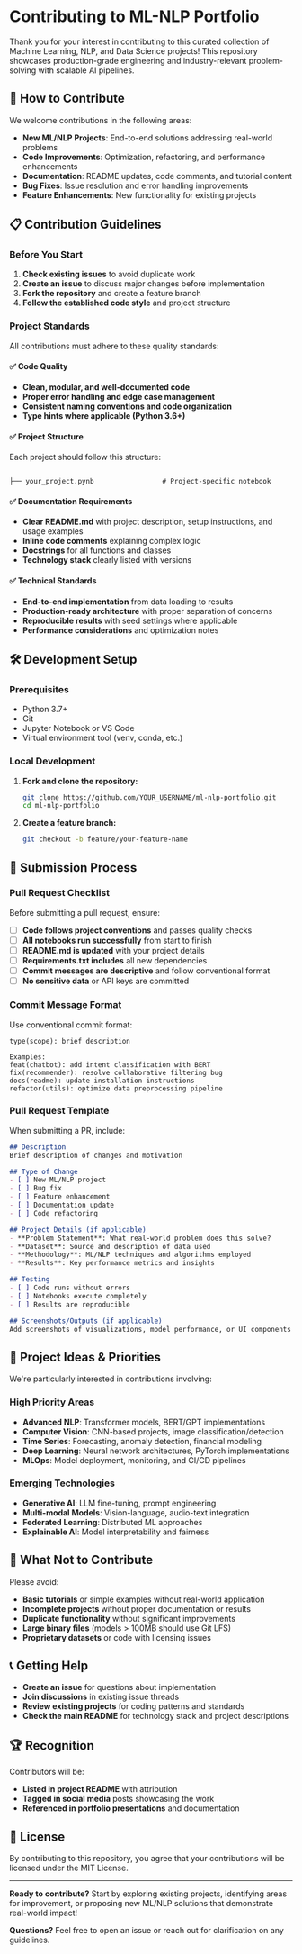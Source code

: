 # Contributing to ML-NLP Portfolio

Thank you for your interest in contributing to this curated collection of Machine Learning, NLP, and Data Science projects! This repository showcases production-grade engineering and industry-relevant problem-solving with scalable AI pipelines.

## 🤝 How to Contribute

We welcome contributions in the following areas:
- **New ML/NLP Projects**: End-to-end solutions addressing real-world problems
- **Code Improvements**: Optimization, refactoring, and performance enhancements  
- **Documentation**: README updates, code comments, and tutorial content
- **Bug Fixes**: Issue resolution and error handling improvements
- **Feature Enhancements**: New functionality for existing projects

## 📋 Contribution Guidelines

### Before You Start

1. **Check existing issues** to avoid duplicate work
2. **Create an issue** to discuss major changes before implementation
3. **Fork the repository** and create a feature branch
4. **Follow the established code style** and project structure

### Project Standards

All contributions must adhere to these quality standards:

#### ✅ Code Quality
- **Clean, modular, and well-documented code**
- **Proper error handling and edge case management**
- **Consistent naming conventions and code organization**
- **Type hints where applicable (Python 3.6+)**

#### ✅ Project Structure
Each project should follow this structure:
```

├── your_project.pynb                 # Project-specific notebook

```

#### ✅ Documentation Requirements
- **Clear README.md** with project description, setup instructions, and usage examples
- **Inline code comments** explaining complex logic
- **Docstrings** for all functions and classes
- **Technology stack** clearly listed with versions

#### ✅ Technical Standards
- **End-to-end implementation** from data loading to results
- **Production-ready architecture** with proper separation of concerns
- **Reproducible results** with seed settings where applicable
- **Performance considerations** and optimization notes

## 🛠️ Development Setup

### Prerequisites
- Python 3.7+ 
- Git
- Jupyter Notebook or VS Code
- Virtual environment tool (venv, conda, etc.)

### Local Development

1. **Fork and clone the repository:**
   ```bash
   git clone https://github.com/YOUR_USERNAME/ml-nlp-portfolio.git
   cd ml-nlp-portfolio
   ```

2. **Create a feature branch:**
   ```bash
   git checkout -b feature/your-feature-name
   ```

## 📝 Submission Process

### Pull Request Checklist

Before submitting a pull request, ensure:

- [ ] **Code follows project conventions** and passes quality checks
- [ ] **All notebooks run successfully** from start to finish
- [ ] **README.md is updated** with your project details
- [ ] **Requirements.txt includes** all new dependencies
- [ ] **Commit messages are descriptive** and follow conventional format
- [ ] **No sensitive data** or API keys are committed

### Commit Message Format
Use conventional commit format:
```
type(scope): brief description

Examples:
feat(chatbot): add intent classification with BERT
fix(recommender): resolve collaborative filtering bug
docs(readme): update installation instructions
refactor(utils): optimize data preprocessing pipeline
```

### Pull Request Template
When submitting a PR, include:

```markdown
## Description
Brief description of changes and motivation

## Type of Change
- [ ] New ML/NLP project
- [ ] Bug fix
- [ ] Feature enhancement  
- [ ] Documentation update
- [ ] Code refactoring

## Project Details (if applicable)
- **Problem Statement**: What real-world problem does this solve?
- **Dataset**: Source and description of data used
- **Methodology**: ML/NLP techniques and algorithms employed
- **Results**: Key performance metrics and insights

## Testing
- [ ] Code runs without errors
- [ ] Notebooks execute completely
- [ ] Results are reproducible

## Screenshots/Outputs (if applicable)
Add screenshots of visualizations, model performance, or UI components
```

## 🎯 Project Ideas & Priorities

We're particularly interested in contributions involving:

### High Priority Areas
- **Advanced NLP**: Transformer models, BERT/GPT implementations
- **Computer Vision**: CNN-based projects, image classification/detection
- **Time Series**: Forecasting, anomaly detection, financial modeling
- **Deep Learning**: Neural network architectures, PyTorch implementations
- **MLOps**: Model deployment, monitoring, and CI/CD pipelines

### Emerging Technologies
- **Generative AI**: LLM fine-tuning, prompt engineering
- **Multi-modal Models**: Vision-language, audio-text integration
- **Federated Learning**: Distributed ML approaches
- **Explainable AI**: Model interpretability and fairness

## 🚫 What Not to Contribute

Please avoid:
- **Basic tutorials** or simple examples without real-world application
- **Incomplete projects** without proper documentation or results
- **Duplicate functionality** without significant improvements
- **Large binary files** (models > 100MB should use Git LFS)
- **Proprietary datasets** or code with licensing issues

## 📞 Getting Help

- **Create an issue** for questions about implementation
- **Join discussions** in existing issue threads
- **Review existing projects** for coding patterns and standards
- **Check the main README** for technology stack and project descriptions

## 🏆 Recognition

Contributors will be:
- **Listed in project README** with attribution
- **Tagged in social media** posts showcasing the work
- **Referenced in portfolio presentations** and documentation

## 📄 License

By contributing to this repository, you agree that your contributions will be licensed under the MIT License.

---

**Ready to contribute?** Start by exploring existing projects, identifying areas for improvement, or proposing new ML/NLP solutions that demonstrate real-world impact!

**Questions?** Feel free to open an issue or reach out for clarification on any guidelines.
